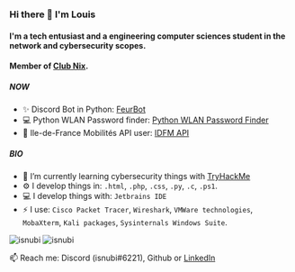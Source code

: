 ### Hi there 👋 I'm Louis

#### I'm a tech entusiast and a engineering computer sciences student in the network and cybersecurity scopes.
#### Member of [Club Nix](https://github.com/ClubNix).

##### NOW

- :sparkles: Discord Bot in Python: [FeurBot](https://github.com/Isnubi/FeurBot/)
- :computer: Python WLAN Password finder: [Python WLAN Password Finder](https://github.com/Isnubi/python-wifi-password-finder/)
- :bullettrain_side: Ile-de-France Mobilités API user: [IDFM API](https://github.com/Isnubi/IDFM-API/) 

##### BIO

- :seedling: I’m currently learning cybersecurity things with [TryHackMe](https://www.tryhackme.com)
- :gear: I develop things in: `.html`, `.php`, `.css`, `.py`, `.c`, `.ps1`.
- :computer: I develop things with: `Jetbrains IDE`
- :zap: I use: `Cisco Packet Tracer`, `Wireshark`, `VMWare technologies`, `MobaXterm`, `Kali packages`, `Sysinternals Windows Suite`.

<img src="https://github-readme-stats.vercel.app/api/top-langs?username=isnubi&show_icons=true&locale=en&layout=compact" alt="isnubi"/>
<img src="https://github-readme-stats.vercel.app/api?username=isnubi&show_icons=true&locale=en" alt="isnubi"/>


:mailbox: Reach me: Discord (isnubi#6221), Github or [LinkedIn](https://www.linkedin.com/in/louis-gambart/)
